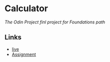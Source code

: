 # Calculator

 _The Odin Project finl project for Foundations path_

## Links
- [live](https://bielesz.github.io/Calculator/)
- [Assignment](https://www.theodinproject.com/lessons/foundations-calculator#assignment)